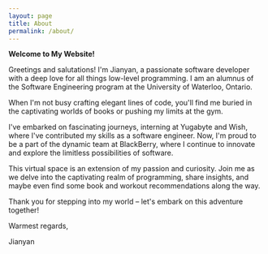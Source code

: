 ```yaml
---
layout: page
title: About
permalink: /about/
---
```


**Welcome to My Website!**

Greetings and salutations! I'm Jianyan, a passionate software developer with a deep love for all things low-level programming. I am an alumnus of the Software Engineering program at the University of Waterloo, Ontario.

When I'm not busy crafting elegant lines of code, you'll find me buried in the captivating worlds of books or pushing my limits at the gym.

I've embarked on fascinating journeys, interning at Yugabyte and Wish, where I've contributed my skills as a software engineer. Now, I'm proud to be a part of the dynamic team at BlackBerry, where I continue to innovate and explore the limitless possibilities of software.

This virtual space is an extension of my passion and curiosity. Join me as we delve into the captivating realm of programming, share insights, and maybe even find some book and workout recommendations along the way.

Thank you for stepping into my world – let's embark on this adventure together!

Warmest regards,

Jianyan
